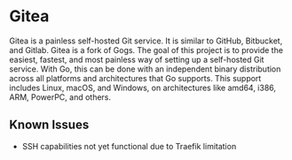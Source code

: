 # Gitea

Gitea is a painless self-hosted Git service. It is similar to GitHub, Bitbucket, and Gitlab. Gitea is a fork of Gogs. The goal of this project is to provide the easiest, fastest, and most painless way of setting up a self-hosted Git service. With Go, this can be done with an independent binary distribution across all platforms and architectures that Go supports. This support includes Linux, macOS, and Windows, on architectures like amd64, i386, ARM, PowerPC, and others.

## Known Issues
* SSH capabilities not yet functional due to Traefik limitation